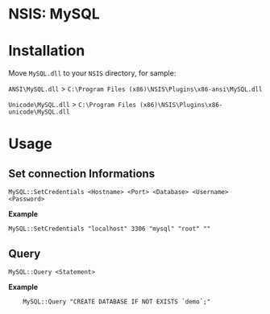 # NSIS: MySQL

# Installation
Move `MySQL.dll` to your `NSIS` directory, for sample:

`ANSI\MySQL.dll` > `C:\Program Files (x86)\NSIS\Plugins\x86-ansi\MySQL.dll`

`Unicode\MySQL.dll` > `C:\Program Files (x86)\NSIS\Plugins\x86-unicode\MySQL.dll`

# Usage
## Set connection Informations

	MySQL::SetCredentials <Hostname> <Port> <Database> <Username> <Password>
**Example**
	
	MySQL::SetCredentials "localhost" 3306 "mysql" "root" ""
	
## Query
	
	MySQL::Query <Statement>
	
**Example**

		MySQL::Query "CREATE DATABASE IF NOT EXISTS `demo`;"

